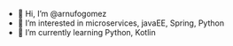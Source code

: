 - 👋 Hi, I’m @arnufogomez
- 👀 I’m interested in microservices, javaEE, Spring, Python
- 🌱 I’m currently learning Python, Kotlin

<!---
arnufogomez/arnufogomez is a ✨ special ✨ repository because its `README.md` (this file) appears on your GitHub profile.
You can click the Preview link to take a look at your changes.
--->
